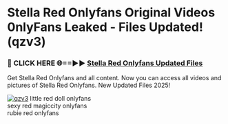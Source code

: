 # Stella Red Onlyfans Original Videos 0nlyFans Leaked - Files Updated! (qzv3)

<h3>🔴 CLICK HERE 🌐==►► <a href="https://tinyurl.com/x26r9saj" rel="nofollow">Stella Red Onlyfans Updated Files</a></h3>

Get Stella Red Onlyfans and all content. Now you can access all videos and pictures of Stella Red Onlyfans. New Updated Files 2025!

[![qzv3](https://i.imgur.com/LkgZPqh.gif)](https://tinyurl.com/x26r9saj)
little red doll onlyfans<br>
sexy red magiccity onlyfans<br>
rubie red onlyfans